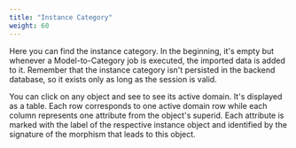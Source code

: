 ```yaml
---
title: "Instance Category"
weight: 60
---
```


Here you can find the instance category. In the beginning, it's empty but whenever a Model-to-Category job is executed, the imported data is added to it. Remember that the instance category isn't persisted in the backend database, so it exists only as long as the session is valid.

You can click on any object and see to see its active domain. It's displayed as a table. Each row corresponds to one active domain row while each column represents one attribute from the object's superid. Each attribute is marked with the label of the respective instance object and identified by the signature of the morphism that leads to this object.
